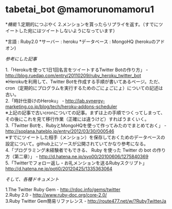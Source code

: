 tabetai_bot @mamorunomamoru1
=========

*_機能_
1.定期的につぶやく
2.メンションを貰ったらリプライを返す。（すでにツイートした宛にはツイートしないようになっています）

*言語 : Ruby2.0
*サーバー : heroku
*データベース : MongoHQ (herokuのアドオン)

_参考にした記事_

1.「Herokuを使って1日1回名言をツイートするTwitter Botの作り方」 - http://blog.ruedap.com/entry/20110209/ruby_heroku_twitter_bot  
※Herokuを利用して、Twitter Botを作成する手順が書いてあるページ。ただ、cron（定期的にプログラムを実行するためのごにょごにょ）についての記述は古い。  
2.「時計仕掛けのHeroku」 - http://lab.synergy-marketing.co.jp/blog/tech/heroku-addons-scheduler  
※上記の記事で古いcronについての記事。まずは上の手順でつくってしまって、その後にこれを見て移行作業（正確には違うけど）すればうまくいく。  
3.「Twitter Botを、RubyとMongoHQを使って作ってみたのでまとめておく」 - http://soplana.hateblo.jp/entry/2012/03/30/000546  
※すでにツイートした相手（メンション）を保存しておくためのデータベースの設定について。github上にソースが公開されていてかなり参考になる。  
4.「プログラミング未経験者でもできる、 Ruby を使った Twitter の bot の作り方（第二章）」 - http://d.hatena.ne.jp/syo00/20100606/1275840369  
5.「Twitterでフォロー返し・お礼メンションを送るRubyスクリプト」http://d.hatena.ne.jp/poti0/20120425/1335363064  

_そして、各種ドキュメント_

1.The Twitter Ruby Gem - http://rdoc.info/gems/twitter  
2.Ruby 2.0 - http://www.ruby-doc.org/core-2.0/  
3.Ruby Twitter Gem簡易リファレンス - http://route477.net/w/?RubyTwitterJa  
